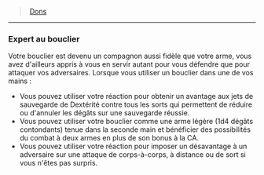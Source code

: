 ﻿> [Dons](hd_feats.md)

---

### Expert au bouclier

Votre bouclier est devenu un compagnon aussi fidèle que votre arme, vous avez d'ailleurs appris à vous en servir autant pour vous défendre que pour attaquer vos adversaires. Lorsque vous utiliser un bouclier dans une de vos mains :

* Vous pouvez utiliser votre réaction pour obtenir un avantage aux jets de sauvegarde de Dextérité contre tous les sorts qui permettent de réduire ou d'annuler les dégâts sur une sauvegarde réussie.
* Vous pouvez utiliser votre bouclier comme une arme légère (1d4 dégâts contondants) tenue dans la seconde main et bénéficier des possibilités du combat à deux armes en plus de son bonus à la CA.
* Vous pouvez utiliser votre réaction pour imposer un désavantage à un adversaire sur une attaque de corps-à-corps, à distance ou de sort si vous n'êtes pas surpris.

